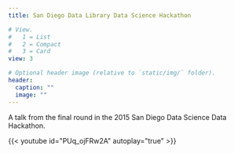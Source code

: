```yaml
---
title: San Diego Data Library Data Science Hackathon

# View.
#   1 = List
#   2 = Compact
#   3 = Card
view: 3

# Optional header image (relative to `static/img/` folder).
header:
  caption: ""
  image: ""
---
```


A talk from the final round in the 2015 San Diego Data Science Data Hackathon. 

{{< youtube id="PUq_ojFRw2A" autoplay="true" >}}
